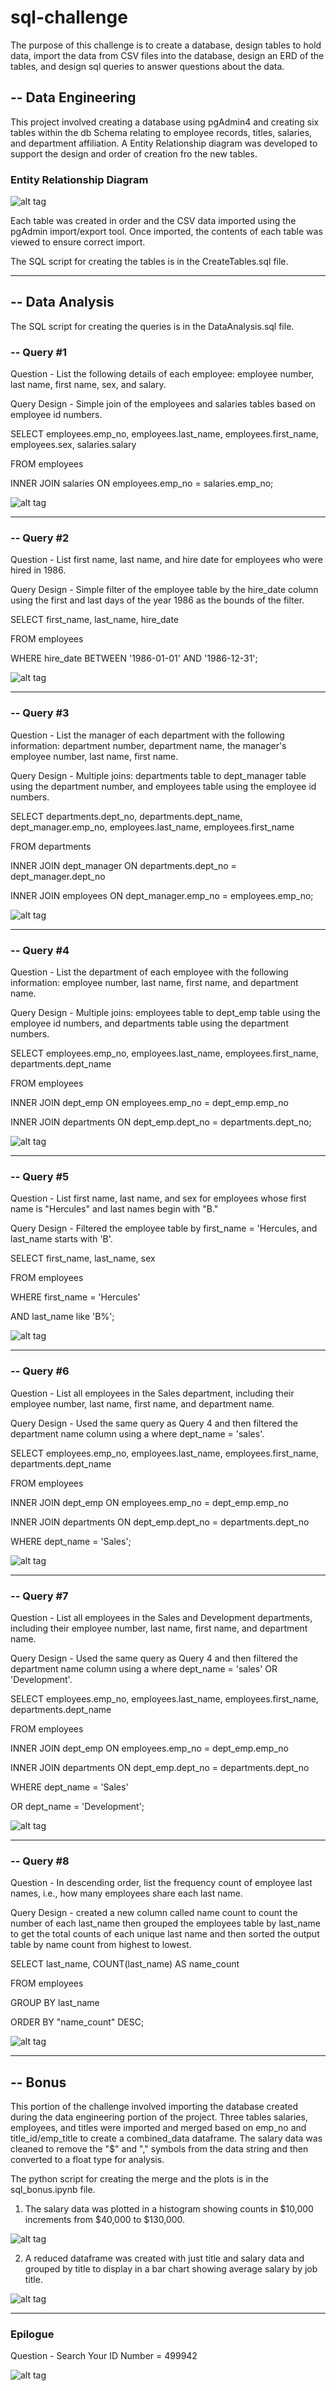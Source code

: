 # sql-challenge

The purpose of this challenge is to create a database, design tables to hold data, import the data from CSV files into the database, design an ERD of the tables, and design sql queries to answer questions about the data.


## -- Data Engineering

This project involved creating a database using pgAdmin4 and creating six tables within the db Schema relating to employee records, titles, salaries, and department affiliation. A Entity Relationship diagram was developed to support the design and order of creation fro the new tables.

### Entity Relationship Diagram
![alt tag](https://github.com/robertjbowen/sql-challenge/blob/main/images/ERD.png)


Each table was created in order and the CSV data imported using the pgAdmin import/export tool. Once imported, the contents of each table was viewed to ensure correct import. 

The SQL script for creating the tables is in the CreateTables.sql file. 

***
## -- Data Analysis

The SQL script for creating the queries is in the DataAnalysis.sql file.
 
### -- Query #1
Question - List the following details of each employee: employee number, last name, first name, sex, and salary. 

Query Design - Simple join of the employees and salaries tables based on employee id numbers.


SELECT employees.emp_no, employees.last_name, employees.first_name, employees.sex, salaries.salary

FROM employees

INNER JOIN salaries ON employees.emp_no = salaries.emp_no;

![alt tag](https://github.com/robertjbowen/sql-challenge/blob/main/images/Query1.png)
***
### -- Query #2
Question - List first name, last name, and hire date for employees who were hired in 1986.

Query Design - Simple filter of the employee table by the hire_date column using the first and last days of the year 1986 as the bounds of the filter.

SELECT first_name, last_name, hire_date

FROM employees

WHERE hire_date BETWEEN '1986-01-01' AND '1986-12-31';  

![alt tag](https://github.com/robertjbowen/sql-challenge/blob/main/images/Query2.png)
***
### -- Query #3
Question - List the manager of each department with the following information: department number, department name, the manager's employee number, last name, first name.

Query Design - Multiple joins: departments table to dept_manager table using the department number, and employees table using the employee id numbers.

SELECT departments.dept_no, departments.dept_name, dept_manager.emp_no, employees.last_name, employees.first_name

FROM departments

INNER JOIN dept_manager ON departments.dept_no = dept_manager.dept_no

INNER JOIN employees ON dept_manager.emp_no = employees.emp_no;

![alt tag](https://github.com/robertjbowen/sql-challenge/blob/main/images/Query3.png)
***
### -- Query #4
Question - List the department of each employee with the following information: employee number, last name, first name, and department name.

Query Design - Multiple joins: employees table to dept_emp table using the employee id numbers, and departments table using the department numbers.

SELECT employees.emp_no, employees.last_name, employees.first_name, departments.dept_name

FROM employees

INNER JOIN dept_emp ON employees.emp_no = dept_emp.emp_no

INNER JOIN departments ON dept_emp.dept_no = departments.dept_no;

![alt tag](https://github.com/robertjbowen/sql-challenge/blob/main/images/Query4.png)
***
### -- Query #5
Question - List first name, last name, and sex for employees whose first name is "Hercules" and last names begin with "B."

Query Design - Filtered the employee table by first_name = 'Hercules, and last_name starts with 'B'.

SELECT first_name, last_name, sex

FROM employees

WHERE first_name = 'Hercules'

AND last_name like 'B%';

![alt tag](https://github.com/robertjbowen/sql-challenge/blob/main/images/Query5.png)
***
### -- Query #6
Question - List all employees in the Sales department, including their employee number, last name, first name, and department name.

Query Design - Used the same query as Query 4 and then filtered the department name column using a where dept_name = 'sales'.

SELECT employees.emp_no, employees.last_name, employees.first_name, departments.dept_name

FROM employees

INNER JOIN dept_emp ON employees.emp_no = dept_emp.emp_no

INNER JOIN departments ON dept_emp.dept_no = departments.dept_no

WHERE dept_name = 'Sales';

![alt tag](https://github.com/robertjbowen/sql-challenge/blob/main/images/Query6.png)
***
### -- Query #7
Question - List all employees in the Sales and Development departments, including their employee number, last name, first name, and department name.

Query Design - Used the same query as Query 4 and then filtered the department name column using a  where dept_name = 'sales' OR 'Development'.

SELECT employees.emp_no, employees.last_name, employees.first_name, departments.dept_name

FROM employees

INNER JOIN dept_emp ON employees.emp_no = dept_emp.emp_no

INNER JOIN departments ON dept_emp.dept_no = departments.dept_no

WHERE dept_name = 'Sales'

OR dept_name = 'Development';

![alt tag](https://github.com/robertjbowen/sql-challenge/blob/main/images/Query7.png)
***
### -- Query #8
Question - In descending order, list the frequency count of employee last names, i.e., how many employees share each last name.

Query Design - created a new column called name count to count the number of each last_name then grouped the employees table by last_name to get the total counts of each unique last name and then sorted the output table by name count from highest to lowest.

SELECT last_name, COUNT(last_name) AS name_count

FROM employees

GROUP BY last_name

ORDER BY "name_count" DESC;

![alt tag](https://github.com/robertjbowen/sql-challenge/blob/main/images/Query8.png)

***
## -- Bonus

This portion of the challenge involved importing the database created during the data engineering portion of the project. Three tables salaries, employees, and titles were imported and merged based on emp_no and title_id/emp_title to create a combined_data dataframe. The salary data was cleaned to remove the "$" and "," symbols from the data string and then converted to a float type for analysis. 

The python script for creating the merge and the plots is in the sql_bonus.ipynb file.

1. The salary data was plotted in a histogram showing counts in $10,000 increments from $40,000 to $130,000. 

![alt tag](https://github.com/robertjbowen/sql-challenge/blob/main/images/bonus_salary.png)

2. A reduced dataframe was created with just title and salary data and grouped by title to display in a bar chart showing average salary by job title.

![alt tag](https://github.com/robertjbowen/sql-challenge/blob/main/images/bonus_title.png)

***
### Epilogue

Question - Search Your ID Number = 499942

![alt tag](https://github.com/robertjbowen/sql-challenge/blob/main/images/Query99.png)
